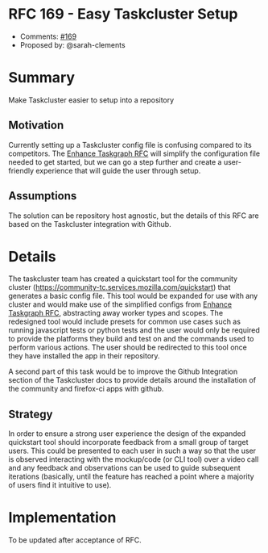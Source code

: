 # RFC 169 - Easy Taskcluster Setup
* Comments: [#169](https://github.com/taskcluster/taskcluster-rfcs/pull/169)
* Proposed by: @sarah-clements

# Summary

Make Taskcluster easier to setup into a repository

## Motivation

Currently setting up a Taskcluster config file is confusing compared to its competitors. The [Enhance Taskgraph RFC](https://github.com/mozilla-releng/releng-rfcs/pull/36) will simplify the configuration file needed to get started, but we can go a step further and create a user-friendly experience that will guide the user through setup.

## Assumptions

The solution can be repository host agnostic, but the details of this RFC are based on the Taskcluster integration with Github.

# Details

The taskcluster team has created a quickstart tool for the community cluster (https://community-tc.services.mozilla.com/quickstart) that generates a basic config file. This tool would be expanded for use with any cluster and would make use of the simplified configs from [Enhance Taskgraph RFC](https://github.com/mozilla-releng/releng-rfcs/pull/36), abstracting away worker types and scopes. The redesigned tool would include presets for common use cases such as running javascript tests or python tests and the user would only be required to provide the platforms they build and test on and the commands used to perform various actions. The user should be redirected to this tool once they have installed the app in their repository.

A second part of this task would be to improve the Github Integration section of the Taskcluster docs to provide details around the installation of the community and firefox-ci apps with github.

## Strategy

In order to ensure a strong user experience the design of the expanded quickstart tool should incorporate feedback from a small group of target users. This could be presented to each user in such a way so that the user is observed interacting with the mockup/code (or CLI tool) over a video call and any feedback and observations can be used to guide subsequent iterations (basically, until the feature has reached a point where a majority of users find it intuitive to use).


# Implementation

To be updated after acceptance of RFC.
